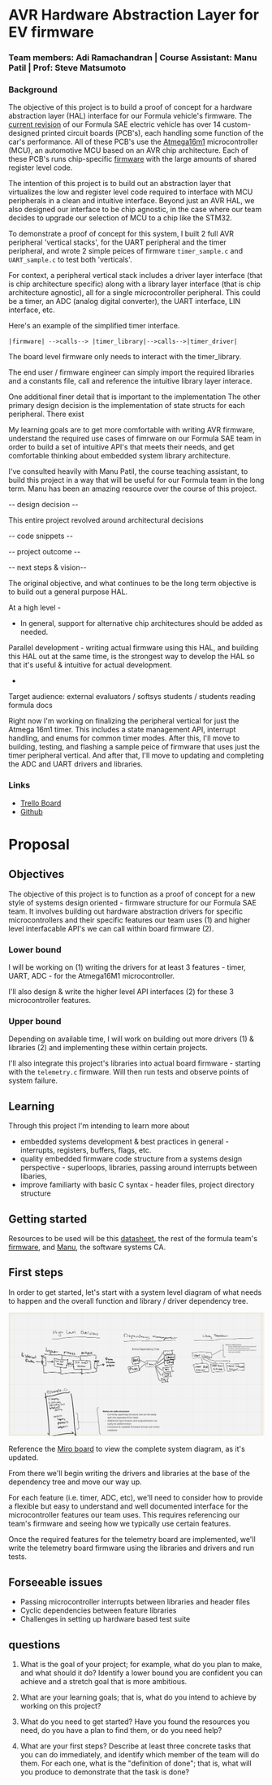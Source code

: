 # AVR Hardware Abstraction Layer for EV firmware

### Team members: Adi Ramachandran | Course Assistant: Manu Patil | Prof: Steve Matsumoto

### Background 

The objective of this project is to build a proof of concept for a hardware abstraction layer (HAL) interface for our Formula vehicle's firmware. The [current revision](https://drive.google.com/file/d/1YjOPOfT_ilDgR61rJebSrrztOiRnLg4-/view) of our Formula SAE electric vehicle has over 14 custom-designed printed circuit boards (PCB's), each handling some function of the car's performance. All of these PCB's use the [Atmega16m1](http://ww1.microchip.com/downloads/en/DeviceDoc/Atmel-7647-Automotive-Microcontrollers-ATmega16M1-32M1-64M1-32C1-64C1_datasheet.pdf) microcontroller (MCU), an automotive MCU based on an AVR chip architecture. Each of these PCB's runs chip-specific [firmware](https://github.com/olin-electric-motorsports/mkv-code) with the large amounts of shared register level code. 

The intention of this project is to build out an abstraction layer that virtualizes the low and register level code required to interface with MCU peripherals in a clean and intuitive interface. Beyond just an AVR HAL, we also designed our interface to be chip agnostic, in the case where our team decides to upgrade our selection of MCU to a chip like the STM32. 



To demonstrate a proof of concept for this system, I built 2 full AVR peripheral 'vertical stacks', for the UART peripheral and the timer peripheral, and wrote 2 simple peices of firmware `timer_sample.c` and `UART_sample.c` to test both 'verticals'. 

For context, a peripheral vertical stack includes a driver layer interface (that is chip architecture specific) along with a library layer interface (that is chip architecture agnostic), all for a single microcontroller peripheral. This could be a timer, an ADC (analog digital converter), the UART interface, LIN interface, etc. 

Here's an example of the simplified timer interface. 

```
|firmware| -->calls--> |timer_library|-->calls-->|timer_driver|
```

The board level firmware only needs to interact with the timer_library. 

The end user / firmware engineer can simply import the required libraries and a constants file, call and reference the intuitive library layer interace. 

One additional finer detail that is important to the implementation The other primary design decision is the implementation of state structs for each peripheral. There exist 



My learning goals are to get more comfortable with writing AVR firmware, understand the required use cases of fimrware on our Formula SAE team in order to build a set of intuitive API's that meets their needs, and get comfortable thinking about embedded system library architecture. 

I've consulted heavily with Manu Patil, the course teaching assistant, to build this project in a way that will be useful for our Formula team in the long term. Manu has been an amazing resource over the course of this project. 


-- design decision -- 

This entire project revolved around architectural decisions 

-- code snippets -- 

-- project outcome -- 

-- next steps & vision-- 

The original objective, and what continues to be the long term objective is to build out a general purpose HAL. 

At a high level - 
- In general, support for alternative chip architectures should be added as needed. 


Parallel development - writing actual firmware using this HAL, and building this HAL out at the same time, is the strongest way to develop the HAL so that it's useful & intuitive for actual development. 

- 


Target audience: external evaluators / softsys students / students reading formula docs


Right now I'm working on finalizing the peripheral vertical for just the Atmega 16m1 timer. This includes a state management API, interrupt handling, and enums for common timer modes. After this, I'll move to building, testing, and flashing a sample peice of firmware that uses just the timer peripheral vertical. And after that, I'll move to updating and completing the ADC and UART drivers and libraries. 

### Links 

- [Trello Board](https://trello.com/b/evFEEQDQ/avr-hardware-abstraction-layer)
- [Github](https://github.com/aramachandran7/AVR_HAL_softsys_p1)







# Proposal 

## Objectives

The objective of this project is to function as a proof of concept for a new style of systems design oriented - firmware structure for our Formula SAE team. It involves building out hardware abstraction drivers for specific microcontrollers and their specific features our team uses (1) and higher level interfacable API's we can call within board firmware (2). 

### Lower bound

I will be working on (1) writing the drivers for at least 3 features - timer, UART, ADC - for the Atmega16M1 microcontroller. 

I'll also design & write the higher level API interfaces (2) for these 3 microcontroller features. 

### Upper bound

Depending on available time, I will work on building out more drivers (1) & libraries (2) and implementing these within certain projects. 

I'll also integrate this project's libraries into actual board firmware - starting with the `telemetry.c` firmware. Will then run tests and observe points of system failure. 


## Learning

Through this project I'm intending to learn more about
- embedded systems development & best practices in general - interrupts, registers, buffers, flags, etc. 
- quality embedded firmware code structure from a systems design perspective - superloops, libraries, passing around interrupts between libaries,
- improve familiarty with basic C syntax - header files, project directory structure

## Getting started

Resources to be used will be this [datasheet](http://ww1.microchip.com/downloads/en/DeviceDoc/Atmel-7647-Automotive-Microcontrollers-ATmega16M1-32M1-64M1-32C1-64C1_datasheet.pdf), the rest of the formula team's [firmware](https://github.com/olin-electric-motorsports/mkv-code), and [Manu](https://www.google.com/url?sa=i&url=https%3A%2F%2Fwww.huffpost.com%2Fentry%2Fwas-jesus-the-son-of-god-_b_7976430&psig=AOvVaw3jVRekuKmiTtUBye-nAQQK&ust=1614457963204000&source=images&cd=vfe&ved=0CAIQjRxqFwoTCOihwuyyiO8CFQAAAAAdAAAAABAD), the software systems CA. 

## First steps

In order to get started, let's start with a system level diagram of what needs to happen and the overall function and library / driver dependency tree. 

![System Function & breakdown Miro board](system_miro.png)

Reference the [Miro board](https://miro.com/welcomeonboard/FOmUawZ5cbtJwrPwp5qxJsDGcSkuQu6xTjJDfAP5yIE8iY9CYdOoj83QGHYZ06f0) to view the complete system diagram, as it's updated. 

From there we'll begin writing the drivers and libraries at the base of the dependency tree and move our way up.

For each feature (i.e. timer, ADC, etc), we'll need to consider how to provide a flexible but easy to understand and well documented interface for the microcontroller features our team uses. This requires referencing our team's firmware and seeing how we typically use certain features. 

Once the required features for the telemetry board are implemented, we'll write the telemetry board firmware using the libraries and drivers and run tests. 


## Forseeable issues
- Passing microcontroller interrupts between libraries and header files
- Cyclic dependencies between feature libraries
- Challenges in setting up hardware based test suite 



## questions 

1) What is the goal of your project; for example, what do you plan to make, and what should it do?  Identify a lower bound you are confident you can achieve and a stretch goal that is more ambitious.

2) What are your learning goals; that is, what do you intend to achieve by working on this project?

3) What do you need to get started?  Have you found the resources you need, do you have a plan to find them, or do you need help?

4) What are your first steps?  Describe at least three concrete tasks that you can do immediately, and identify which member of the team will do them.  For each one, what is the "definition of done"; that is, what will you produce to demonstrate that the task is done?